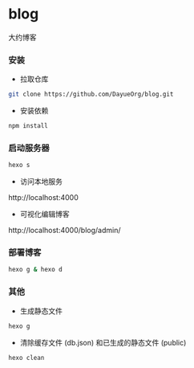 # blog

大约博客

### 安装

-  拉取仓库

```bash
git clone https://github.com/DayueOrg/blog.git
```
- 安装依赖

```bash
npm install
```
### 启动服务器

```bash
hexo s
```
- 访问本地服务

http://localhost:4000

- 可视化编辑博客

http://localhost:4000/blog/admin/

### 部署博客

```bash
hexo g & hexo d
```

### 其他

-  生成静态文件

```bash
hexo g
```

- 清除缓存文件 (db.json) 和已生成的静态文件 (public)

```bash
hexo clean
```
